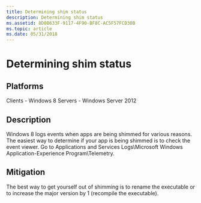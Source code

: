 ```yaml
---
title: Determining shim status
description: Determining shim status
ms.assetid: 8D0B633F-9117-4F90-BF8C-AC5F57FCD30B
ms.topic: article
ms.date: 05/31/2018
---
```


# Determining shim status

## Platforms

<dl> Clients - Windows 8  
Servers - Windows Server 2012  
</dl>

## Description

Windows 8 logs events when apps are being shimmed for various reasons. The easiest way to determine if your app is being shimmed is to check the event viewer. Go to Applications and Services Logs\\Microsoft Windows Application-Experience Program\\Telemetry.

## Mitigation

The best way to get yourself out of shimming is to rename the executable or to increase the major version by 1 (recompile the executable).

 

 





